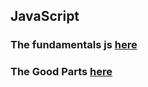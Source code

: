 ## JavaScript

### The fundamentals js [here](https://dev.to/syntax/the-fundamentals-js)
### The Good Parts [here](https://www.youtube.com/watch?v=hQVTIJBZook&list=WL&index=2&t=8s)
